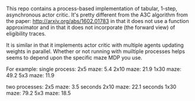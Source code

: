 This repo contains a process-based implementation of tabular, 1-step,
asynchronous actor critic. It's pretty different from the A3C 
algorithm from the paper: http://arxiv.org/abs/1602.01783
in that it does not use a function approximator and in that it
does not incorporate (the forward view) of eligibility traces.

It is similar in that it implements actor critic
with multiple agents updating weights in parallel. 
Whether or not running with muiltiple processes helps
seems to depend upon the specific maze MDP you use.

For example:
single process:
2x5 maze: 5.4
2x10 maze: 21.9
1x30 maze: 49.2
5x3 maze: 11.9

two processes:
2x5 maze: 3.5 seconds
2x10 maze: 22.1 seconds
1x30 maze: 79.2
5x3 maze: 18.5